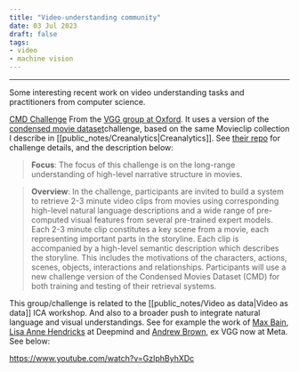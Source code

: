 ```yaml
---
title: "Video-understanding community"
date: 03 Jul 2023
draft: false
tags:
- video
- machine vision
---
```

---

Some interesting recent work on video understanding tasks and practitioners from computer science. 

[CMD Challenge](https://www.robots.ox.ac.uk/~vgg/data/condensed-movies/challenge.html)
From the [VGG group at Oxford](https://www.robots.ox.ac.uk/~vgg/). It uses a version of the [condensed movie dataset](https://www.robots.ox.ac.uk/~vgg/data/condensed-movies/)challenge, based on the same Movieclip collection I describe in [[public_notes/Creanalytics|Creanalytics]]. See [their repo](https://github.com/m-bain/CondensedMovies-chall) for challenge details, and the description below:

>__Focus__: The focus of this challenge is on the long-range understanding of high-level narrative structure in movies.

>__Overview__: In the challenge, participants are invited to build a system to retrieve 2-3 minute video clips from movies using corresponding high-level natural language descriptions and a wide range of pre-computed visual features from several pre-trained expert models. Each 2-3 minute clip constitutes a key scene from a movie, each representing important parts in the storyline. Each clip is accompanied by a high-level semantic description which describes the storyline. This includes the motivations of the characters, actions, scenes, objects, interactions and relationships. Participants will use a new challenge version of the Condensed Movies Dataset (CMD) for both training and testing of their retrieval systems. 

This group/challenge is related to the [[public_notes/Video as data|Video as data]] ICA workshop. And also to a broader push to integrate natural language and visual understandings. See for example the work of [Max Bain](https://www.maxbain.com/), [Lisa Anne Hendricks](https://lisaanne.github.io/) at Deepmind and [Andrew Brown](https://www.robots.ox.ac.uk/~abrown/), ex VGG now at Meta. See below:

https://www.youtube.com/watch?v=GzIphByhXDc
